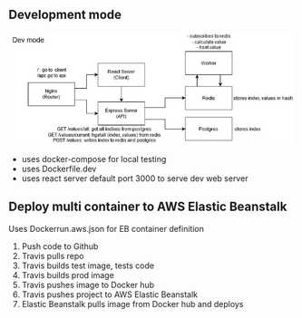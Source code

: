 ## Development mode
![dev_mode](/images/multi-docker_dev.jpg)

- uses docker-compose for local testing
- uses Dockerfile.dev
- uses react server default port 3000 to serve dev web server

## Deploy multi container to AWS Elastic Beanstalk

Uses Dockerrun.aws.json for EB container definition

1. Push code to Github
2. Travis pulls repo
3. Travis builds test image, tests code
4. Travis builds prod image
5. Travis pushes image to Docker hub
6. Travis pushes project to AWS Elastic Beanstalk
7. Elastic Beanstalk pulls image from Docker hub and deploys




